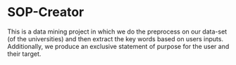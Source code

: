 # SOP-Creator
This is a data mining project in which we do the preprocess on our data-set (of the universities) and then extract the key words based on users inputs. Additionally, we produce an exclusive statement of purpose for the user and their target.
